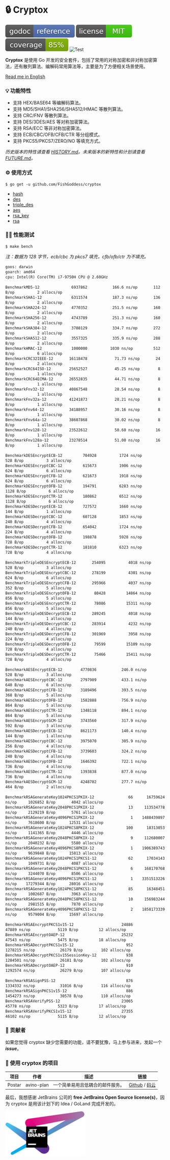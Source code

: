 # 🔒 Cryptox

[![Go Doc](_icons/godoc.svg)](https://pkg.go.dev/github.com/FishGoddess/cryptox)
[![License](_icons/license.svg)](https://opensource.org/licenses/MIT)
[![Coverage](_icons/coverage.svg)](_icons/coverage.svg)
![Test](https://github.com/FishGoddess/cryptox/actions/workflows/test.yml/badge.svg)

**Cryptox** 是使用 Go 开发的安全套件，包括了常用的对称加密和非对称加密算法，还有散列算法、编解码常用算法等，主要是为了方便相关场景使用。

[Read me in English](./README.en.md)

### 💡 功能特性

* 支持 HEX/BASE64 等编解码算法。
* 支持 MD5/SHA1/SHA256/SHA512/HMAC 等散列算法。
* 支持 CRC/FNV 等散列算法。
* 支持 DES/3DES/AES 等对称加密算法。
* 支持 RSA/ECC 等非对称加密算法。
* 支持 ECB/CBC/OFB/CFB/CTR 等分组模式。
* 支持 PKCS5/PKCS7/ZERO/NO 等填充方式。

_历史版本的特性请查看 [HISTORY.md](./HISTORY.md)。未来版本的新特性和计划请查看 [FUTURE.md](./FUTURE.md)。_

### ⚙ 使用方式

```shell
$ go get -u github.com/FishGoddess/cryptox
```

* [hash](_examples/hash.go)
* [des](_examples/des.go)
* [triple_des](_examples/triple_des.go)
* [aes](_examples/aes.go)
* [rsa_key](_examples/rsa_key.go)
* [rsa](_examples/rsa.go)

### 🚴🏻 性能测试

```shell
$ make bench
```

_注：数据为 128 字节，ecb/cbc 为 pkcs7 填充，cfb/ofb/ctr 为不填充。_

```
goos: darwin
goarch: amd64
cpu: Intel(R) Core(TM) i7-9750H CPU @ 2.60GHz

BenchmarkMD5-12          	 6937862	       166.6 ns/op	     112 B/op	       2 allocs/op
BenchmarkSHA1-12         	 6311574	       187.3 ns/op	     136 B/op	       2 allocs/op
BenchmarkSHA224-12       	 4770352	       251.5 ns/op	     160 B/op	       2 allocs/op
BenchmarkSHA256-12       	 4743789	       251.3 ns/op	     160 B/op	       2 allocs/op
BenchmarkSHA384-12       	 3708129	       334.7 ns/op	     272 B/op	       2 allocs/op
BenchmarkSHA512-12       	 3557325	       335.9 ns/op	     288 B/op	       2 allocs/op
BenchmarkHMAC-12         	 1000000	      1030 ns/op	     512 B/op	       6 allocs/op
BenchmarkCRC32IEEE-12    	16118478	        71.73 ns/op	      24 B/op	       2 allocs/op
BenchmarkCRC64ISO-12     	25652527	        45.25 ns/op	       8 B/op	       1 allocs/op
BenchmarkCRC64ECMA-12    	26552835	        44.71 ns/op	       8 B/op	       1 allocs/op
BenchmarkFnv32-12        	40867548	        28.54 ns/op	       8 B/op	       1 allocs/op
BenchmarkFnv32a-12       	41241873	        28.21 ns/op	       8 B/op	       1 allocs/op
BenchmarkFnv64-12        	34188957	        30.16 ns/op	       8 B/op	       1 allocs/op
BenchmarkFnv64a-12       	38607868	        30.02 ns/op	       8 B/op	       1 allocs/op
BenchmarkFnv128-12       	23522612	        50.60 ns/op	      16 B/op	       1 allocs/op
BenchmarkFnv128a-12      	23278514	        51.00 ns/op	      16 B/op	       1 allocs/op

BenchmarkDESEncryptECB-12    	  704928	      1724 ns/op	     528 B/op	       3 allocs/op
BenchmarkDESEncryptCBC-12    	  615673	      1906 ns/op	     624 B/op	       6 allocs/op
BenchmarkDESEncryptCFB-12    	  621673	      1918 ns/op	     624 B/op	       6 allocs/op
BenchmarkDESEncryptOFB-12    	  194791	      6283 ns/op	    1128 B/op	       6 allocs/op
BenchmarkDESEncryptCTR-12    	  180862	      6512 ns/op	    1128 B/op	       6 allocs/op
BenchmarkDESDecryptECB-12    	  727572	      1660 ns/op	     144 B/op	       1 allocs/op
BenchmarkDESDecryptCBC-12    	  607128	      1853 ns/op	     240 B/op	       4 allocs/op
BenchmarkDESDecryptCFB-12    	  654042	      1724 ns/op	     224 B/op	       4 allocs/op
BenchmarkDESDecryptOFB-12    	  198878	      5928 ns/op	     728 B/op	       4 allocs/op
BenchmarkDESDecryptCTR-12    	  181810	      6323 ns/op	     728 B/op	       4 allocs/op

BenchmarkTripleDESEncryptECB-12    	  254095	      4018 ns/op	     528 B/op	       3 allocs/op
BenchmarkTripleDESEncryptCBC-12    	  278199	      4301 ns/op	     624 B/op	       6 allocs/op
BenchmarkTripleDESEncryptCFB-12    	  295966	      4037 ns/op	     352 B/op	       5 allocs/op
BenchmarkTripleDESEncryptOFB-12    	   80428	     14864 ns/op	     856 B/op	       5 allocs/op
BenchmarkTripleDESEncryptCTR-12    	   78086	     15311 ns/op	     856 B/op	       5 allocs/op
BenchmarkTripleDESDecryptECB-12    	  289245	      4018 ns/op	     144 B/op	       1 allocs/op
BenchmarkTripleDESDecryptCBC-12    	  283914	      4232 ns/op	     240 B/op	       4 allocs/op
BenchmarkTripleDESDecryptCFB-12    	  301969	      3958 ns/op	     224 B/op	       4 allocs/op
BenchmarkTripleDESDecryptOFB-12    	   79599	     15109 ns/op	     728 B/op	       4 allocs/op
BenchmarkTripleDESDecryptCTR-12    	   75466	     15411 ns/op	     728 B/op	       4 allocs/op

BenchmarkAESEncryptECB-12    	 4770836	       246.0 ns/op	     528 B/op	       3 allocs/op
BenchmarkAESEncryptCBC-12    	 2797909	       433.1 ns/op	     640 B/op	       6 allocs/op
BenchmarkAESEncryptCFB-12    	 3189496	       393.5 ns/op	     368 B/op	       5 allocs/op
BenchmarkAESEncryptOFB-12    	 1582888	       756.9 ns/op	     864 B/op	       5 allocs/op
BenchmarkAESEncryptCTR-12    	 1348118	       894.1 ns/op	     864 B/op	       5 allocs/op
BenchmarkAESEncryptGCM-12        3743560           317.9 ns/op       592 B/op          3 allocs/op
BenchmarkAESDecryptECB-12    	 8621173	       140.4 ns/op	     144 B/op	       1 allocs/op
BenchmarkAESDecryptCBC-12    	 3975070	       305.9 ns/op	     256 B/op	       4 allocs/op
BenchmarkAESDecryptCFB-12    	 3739603	       324.2 ns/op	     240 B/op	       4 allocs/op
BenchmarkAESDecryptOFB-12    	 1646392	       722.1 ns/op	     736 B/op	       4 allocs/op
BenchmarkAESDecryptCTR-12    	 1393838	       877.0 ns/op	     736 B/op	       4 allocs/op
BenchmarkAESDecryptGCM-12        4248702           277.7 ns/op       464 B/op          2 allocs/op

BenchmarkRSAGenerateKey1024PKCS1PKIX-12     	      66	  16759624 ns/op	 1026852 B/op	    4042 allocs/op
BenchmarkRSAGenerateKey2048PKCS1PKIX-12     	      13	 113534778 ns/op	 2129219 B/op	    5761 allocs/op
BenchmarkRSAGenerateKey4096PKCS1PKIX-12     	       1	1488439897 ns/op	 7618600 B/op	   12531 allocs/op
BenchmarkRSAGenerateKey1024PKCS8PKIX-12     	     100	  18313053 ns/op	 1141365 B/op	    4446 allocs/op
BenchmarkRSAGenerateKey2048PKCS8PKIX-12     	       9	 112680007 ns/op	 2040232 B/op	    5580 allocs/op
BenchmarkRSAGenerateKey4096PKCS8PKIX-12     	       1	1906389743 ns/op	 9639848 B/op	   15813 allocs/op
BenchmarkRSAGenerateKey1024PKCS1PKCS1-12    	      62	  17034143 ns/op	 1049731 B/op	    4087 allocs/op
BenchmarkRSAGenerateKey2048PKCS1PKCS1-12    	       6	 168170768 ns/op	 3244070 B/op	    8506 allocs/op
BenchmarkRSAGenerateKey4096PKCS1PKCS1-12    	       1	3351513226 ns/op	17279344 B/op	   28016 allocs/op
BenchmarkRSAGenerateKey1024PKCS8PKCS1-12    	      85	  16348451 ns/op	 1002687 B/op	    3963 allocs/op
BenchmarkRSAGenerateKey2048PKCS8PKCS1-12    	      10	 156983244 ns/op	 2981515 B/op	    7870 allocs/op
BenchmarkRSAGenerateKey4096PKCS8PKCS1-12    	       2	1858173339 ns/op	 9579004 B/op	   15697 allocs/op

BenchmarkRSAEncryptPKCS1v15-12                     24886             47889 ns/op            5119 B/op         12 allocs/op
BenchmarkRSAEncryptOAEP-12                         25232             47543 ns/op            5475 B/op         18 allocs/op
BenchmarkRSADecryptPKCS1v15-12                       952           1278215 ns/op           26179 B/op        102 allocs/op
BenchmarkRSADecryptPKCS1v15SessionKey-12             938           1284501 ns/op           26181 B/op        102 allocs/op
BenchmarkRSADecryptOAEP-12                           910           1292574 ns/op           26279 B/op        107 allocs/op

BenchmarkRSASignPSS-12                               876           1334332 ns/op           31016 B/op        116 allocs/op
BenchmarkRSASignPKCS1v15-12                          886           1454273 ns/op           30578 B/op        110 allocs/op
BenchmarkRSAVerifyPSS-12                           23065             45778 ns/op            5323 B/op         17 allocs/op
BenchmarkRSAVerifyPKCS1v15-12                      27355             46102 ns/op            5115 B/op         12 allocs/op
```

### 🎨 贡献者

如果您觉得 cryptox 缺少您需要的功能，请不要犹豫，马上参与进来，发起一个 _**issue**_。

### 💪 使用 cryptox 的项目

| 项目     | 作者         | 描述               | 链接                                                                                         |
|--------|------------|------------------|--------------------------------------------------------------------------------------------|
| Postar | avino-plan | 一个简单易用且低耦合的邮件服务。 | [Github](https://github.com/avino-plan/postar) / [码云](https://gitee.com/avino-plan/postar) |

最后，我想感谢 JetBrains 公司的 **free JetBrains Open Source license(s)**，因为 cryptox 是用该计划下的 Idea / GoLand
完成开发的。

<a href="https://www.jetbrains.com/?from=cryptox" target="_blank"><img src="./_icons/jetbrains.png" width="250"/></a>